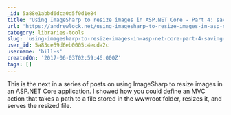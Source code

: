 ```yaml
---
_id: 5a88e1abbd6dca0d5f0d1e84
title: "Using ImageSharp to resize images in ASP.NET Core - Part 4: saving to disk"
url: 'https://andrewlock.net/using-imagesharp-to-resize-images-in-asp-net-core-part-4-saving-to-disk/'
category: libraries-tools
slug: 'using-imagesharp-to-resize-images-in-asp-net-core-part-4-saving-to-disk'
user_id: 5a83ce59d6eb0005c4ecda2c
username: 'bill-s'
createdOn: '2017-06-03T02:59:46.000Z'
tags: []
---
```


This is the next in a series of posts on using ImageSharp to resize images in an ASP.NET Core application. I showed how you could define an MVC action that takes a path to a file stored in the wwwroot folder, resizes it, and serves the resized file.
